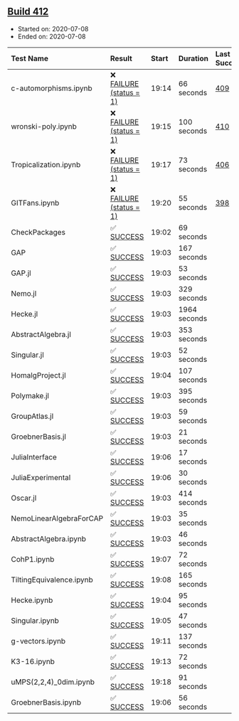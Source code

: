 ## [Build 412](https://oscarci.mathematik.uni-kl.de/job/oscar-stable/412/)

* Started on: 2020-07-08
* Ended on: 2020-07-08

| Test Name    | Result | Start | Duration | Last Success | First Failure |
|:-------------|:-------|:------|:---------|:-------------|:--------------|
| c-automorphisms.ipynb | ❌ [FAILURE (status = 1)](https://oscarci.mathematik.uni-kl.de/job/oscar-stable/412/artifact/logs/build-412/c-automorphisms.ipynb.log) | 19:14 | 66 seconds | [409](https://oscarci.mathematik.uni-kl.de/job/oscar-stable/409/) | [410](https://oscarci.mathematik.uni-kl.de/job/oscar-stable/410/) |
| wronski-poly.ipynb | ❌ [FAILURE (status = 1)](https://oscarci.mathematik.uni-kl.de/job/oscar-stable/412/artifact/logs/build-412/wronski-poly.ipynb.log) | 19:15 | 100 seconds | [410](https://oscarci.mathematik.uni-kl.de/job/oscar-stable/410/) | [411](https://oscarci.mathematik.uni-kl.de/job/oscar-stable/411/) |
| Tropicalization.ipynb | ❌ [FAILURE (status = 1)](https://oscarci.mathematik.uni-kl.de/job/oscar-stable/412/artifact/logs/build-412/Tropicalization.ipynb.log) | 19:17 | 73 seconds | [406](https://oscarci.mathematik.uni-kl.de/job/oscar-stable/406/) | [407](https://oscarci.mathematik.uni-kl.de/job/oscar-stable/407/) |
| GITFans.ipynb | ❌ [FAILURE (status = 1)](https://oscarci.mathematik.uni-kl.de/job/oscar-stable/412/artifact/logs/build-412/GITFans.ipynb.log) | 19:20 | 55 seconds | [398](https://oscarci.mathematik.uni-kl.de/job/oscar-stable/398/) | [399](https://oscarci.mathematik.uni-kl.de/job/oscar-stable/399/) |
| CheckPackages | ✅ [SUCCESS](https://oscarci.mathematik.uni-kl.de/job/oscar-stable/412/artifact/logs/build-412/CheckPackages.log) | 19:02 | 69 seconds |  |  |
| GAP | ✅ [SUCCESS](https://oscarci.mathematik.uni-kl.de/job/oscar-stable/412/artifact/logs/build-412/GAP.log) | 19:03 | 167 seconds |  |  |
| GAP.jl | ✅ [SUCCESS](https://oscarci.mathematik.uni-kl.de/job/oscar-stable/412/artifact/logs/build-412/GAP.jl.log) | 19:03 | 53 seconds |  |  |
| Nemo.jl | ✅ [SUCCESS](https://oscarci.mathematik.uni-kl.de/job/oscar-stable/412/artifact/logs/build-412/Nemo.jl.log) | 19:03 | 329 seconds |  |  |
| Hecke.jl | ✅ [SUCCESS](https://oscarci.mathematik.uni-kl.de/job/oscar-stable/412/artifact/logs/build-412/Hecke.jl.log) | 19:03 | 1964 seconds |  |  |
| AbstractAlgebra.jl | ✅ [SUCCESS](https://oscarci.mathematik.uni-kl.de/job/oscar-stable/412/artifact/logs/build-412/AbstractAlgebra.jl.log) | 19:03 | 353 seconds |  |  |
| Singular.jl | ✅ [SUCCESS](https://oscarci.mathematik.uni-kl.de/job/oscar-stable/412/artifact/logs/build-412/Singular.jl.log) | 19:03 | 52 seconds |  |  |
| HomalgProject.jl | ✅ [SUCCESS](https://oscarci.mathematik.uni-kl.de/job/oscar-stable/412/artifact/logs/build-412/HomalgProject.jl.log) | 19:04 | 107 seconds |  |  |
| Polymake.jl | ✅ [SUCCESS](https://oscarci.mathematik.uni-kl.de/job/oscar-stable/412/artifact/logs/build-412/Polymake.jl.log) | 19:03 | 395 seconds |  |  |
| GroupAtlas.jl | ✅ [SUCCESS](https://oscarci.mathematik.uni-kl.de/job/oscar-stable/412/artifact/logs/build-412/GroupAtlas.jl.log) | 19:03 | 59 seconds |  |  |
| GroebnerBasis.jl | ✅ [SUCCESS](https://oscarci.mathematik.uni-kl.de/job/oscar-stable/412/artifact/logs/build-412/GroebnerBasis.jl.log) | 19:03 | 21 seconds |  |  |
| JuliaInterface | ✅ [SUCCESS](https://oscarci.mathematik.uni-kl.de/job/oscar-stable/412/artifact/logs/build-412/JuliaInterface.log) | 19:06 | 17 seconds |  |  |
| JuliaExperimental | ✅ [SUCCESS](https://oscarci.mathematik.uni-kl.de/job/oscar-stable/412/artifact/logs/build-412/JuliaExperimental.log) | 19:06 | 30 seconds |  |  |
| Oscar.jl | ✅ [SUCCESS](https://oscarci.mathematik.uni-kl.de/job/oscar-stable/412/artifact/logs/build-412/Oscar.jl.log) | 19:03 | 414 seconds |  |  |
| NemoLinearAlgebraForCAP | ✅ [SUCCESS](https://oscarci.mathematik.uni-kl.de/job/oscar-stable/412/artifact/logs/build-412/NemoLinearAlgebraForCAP.log) | 19:03 | 35 seconds |  |  |
| AbstractAlgebra.ipynb | ✅ [SUCCESS](https://oscarci.mathematik.uni-kl.de/job/oscar-stable/412/artifact/logs/build-412/AbstractAlgebra.ipynb.log) | 19:03 | 46 seconds |  |  |
| CohP1.ipynb | ✅ [SUCCESS](https://oscarci.mathematik.uni-kl.de/job/oscar-stable/412/artifact/logs/build-412/CohP1.ipynb.log) | 19:07 | 72 seconds |  |  |
| TiltingEquivalence.ipynb | ✅ [SUCCESS](https://oscarci.mathematik.uni-kl.de/job/oscar-stable/412/artifact/logs/build-412/TiltingEquivalence.ipynb.log) | 19:08 | 165 seconds |  |  |
| Hecke.ipynb | ✅ [SUCCESS](https://oscarci.mathematik.uni-kl.de/job/oscar-stable/412/artifact/logs/build-412/Hecke.ipynb.log) | 19:04 | 95 seconds |  |  |
| Singular.ipynb | ✅ [SUCCESS](https://oscarci.mathematik.uni-kl.de/job/oscar-stable/412/artifact/logs/build-412/Singular.ipynb.log) | 19:05 | 47 seconds |  |  |
| g-vectors.ipynb | ✅ [SUCCESS](https://oscarci.mathematik.uni-kl.de/job/oscar-stable/412/artifact/logs/build-412/g-vectors.ipynb.log) | 19:11 | 137 seconds |  |  |
| K3-16.ipynb | ✅ [SUCCESS](https://oscarci.mathematik.uni-kl.de/job/oscar-stable/412/artifact/logs/build-412/K3-16.ipynb.log) | 19:13 | 72 seconds |  |  |
| uMPS(2,2,4)_0dim.ipynb | ✅ [SUCCESS](https://oscarci.mathematik.uni-kl.de/job/oscar-stable/412/artifact/logs/build-412/uMPS-2-2-4-_0dim.ipynb.log) | 19:18 | 91 seconds |  |  |
| GroebnerBasis.ipynb | ✅ [SUCCESS](https://oscarci.mathematik.uni-kl.de/job/oscar-stable/412/artifact/logs/build-412/GroebnerBasis.ipynb.log) | 19:06 | 56 seconds |  |  |
